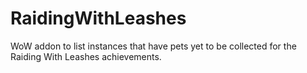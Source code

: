 # RaidingWithLeashes
WoW addon to list instances that have pets yet to be collected for the Raiding With Leashes achievements.
